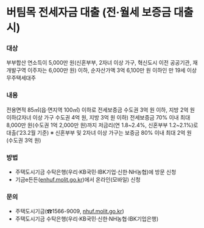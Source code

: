 # 버팀목 전세자금 대출 (전·월세 보증금 대출 시)

### 대상
부부합산 연소득이 5,000만 원(신혼부부, 2자녀 이상 가구, 혁신도시 이전 공공기관, 재개발구역 이주자는 6,000만 원) 이하, 순자산가액 3억 6,100만 원 이하인 만 19세 이상 무주택세대주

### 내용
전용면적 85㎡(읍·면지역 100㎡) 이하로 전세보증금 수도권 3억 원 이하, 지방 2억 원 이하(2자녀 이상 가구 수도권 4억 원, 지방 3억 원 이하) 전세보증금 70% 이내 최대 8,000만 원(수도권 1억 2,000만 원)까지 저금리(연 1.8~2.4%, 신혼부부 1.2~2.1%)로 대출(’23.2월 기준)
※ 신혼부부 및 2자녀 이상 가구는 보증금 80% 이내 최대 2억 원(수도권 3억 원) 

### 방법
- 주택도시기금 수탁은행(우리·KB국민·IBK기업·신한·NH농협)에 방문 신청
- 기금e든든([enhuf.molit.go.kr](https://enhuf.molit.go.kr))에서 온라인(모바일) 신청

### 문의
- 주택도시기금(☎1566-9009, [nhuf.molit.go.kr](http://nhuf.molit.go.kr))
- 주택도시기금 수탁은행(우리·KB국민·신한·NH농협·IBK기업은행)
